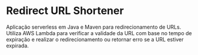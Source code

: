 # Redirect URL Shortener

Aplicação serverless em Java e Maven para redirecionamento de URLs. Utiliza AWS Lambda para verificar a validade da URL com base no tempo de expiração e realizar o redirecionamento ou retornar erro se a URL estiver expirada.

